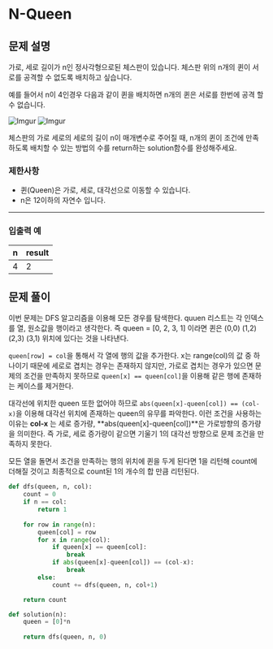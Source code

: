 # N-Queen

## 문제 설명

가로, 세로 길이가 n인 정사각형으로된 체스판이 있습니다. 체스판 위의 n개의 퀸이 서로를 공격할 수 없도록 배치하고 싶습니다.

예를 들어서 n이 4인경우 다음과 같이 퀸을 배치하면 n개의 퀸은 서로를 한번에 공격 할 수 없습니다.

![Imgur](https://i.imgur.com/lt2zdK6.png)
![Imgur](https://i.imgur.com/5c5EUrq.png)

체스판의 가로 세로의 세로의 길이 n이 매개변수로 주어질 때, n개의 퀸이 조건에 만족 하도록 배치할 수 있는 방법의 수를 return하는 solution함수를 완성해주세요.

### 제한사항

- 퀸(Queen)은 가로, 세로, 대각선으로 이동할 수 있습니다.
- n은 12이하의 자연수 입니다.

------

### 입출력 예

| n    | result |
| ---- | ------ |
| 4    | 2      |



## 문제 풀이

이번 문제는 DFS 알고리즘을 이용해 모든 경우를 탐색한다. quuen 리스트는 각 인덱스를 열, 원소값을 행이라고 생각한다. 즉 queen = [0, 2, 3, 1] 이라면 퀸은 (0,0) (1,2) (2,3) (3,1) 위치에 있다는 것을 나타낸다.

`queen[row] = col`을 통해서 각 열에 행의 값을 추가한다. x는 range(col)의 값 중 하나이기 때문에 세로로 겹치는 경우는 존재하지 않지만, 가로로 겹치는 경우가 있으면 문제의 조건을 만족하지 못하므로 `queen[x] == queen[col]`을 이용해 같은 행에 존재하는 케이스를 제거한다.

대각선에 위치한 queen 또한 없어야 하므로 `abs(queen[x]-queen[col]) == (col-x)`을 이용해 대각선 위치에 존재하는 queen의 유무를 파악한다. 이런 조건을 사용하는 이유는 **col-x** 는 세로 증가량, **abs(queen[x]-queen[col])**은 가로방향의 증가량을 의미한다. 즉 가로, 세로 증가량이 같으면 기울기 1의 대각선 방향으로 문제 조건을 만족하지 못한다.

모든 열을 돌면서 조건을 만족하는 행의 위치에 퀸을 두게 된다면 1을 리턴해 count에 더해질 것이고 최종적으로 count된 1의 개수의 합 만큼 리턴된다.

```python
def dfs(queen, n, col):
    count = 0
    if n == col:
        return 1
    
    for row in range(n):
        queen[col] = row
        for x in range(col):
            if queen[x] == queen[col]:  
                break
            if abs(queen[x]-queen[col]) == (col-x):
                break
        else:
            count += dfs(queen, n, col+1)

    return count

def solution(n):
    queen = [0]*n
        
    return dfs(queen, n, 0)
```


